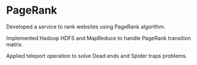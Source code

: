 # PageRank

Developed a service to rank websites using PageRank algorithm.

Implemented Hadoop HDFS and MapReduce to handle PageRank transition matrix.

Applied teleport operation to solve Dead ends and Spider traps problems.
